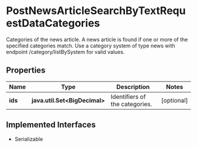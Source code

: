 

# PostNewsArticleSearchByTextRequestDataCategories

Categories of the news article. A news article is found if one or more of the specified categories match. Use a category system of type news with endpoint /category/listBySystem for valid values.

## Properties

Name | Type | Description | Notes
------------ | ------------- | ------------- | -------------
**ids** | **java.util.Set&lt;BigDecimal&gt;** | Identifiers of the categories. |  [optional]


## Implemented Interfaces

* Serializable


